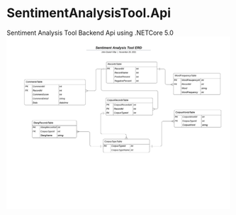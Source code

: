 # SentimentAnalysisTool.Api
Sentiment Analysis Tool Backend Api using .NETCore 5.0
![alt text](https://github.com/johnvillar41/SentimentAnalysisTool.Api/blob/master/SentimentAnalysisTool.Erd.png?raw=true)
